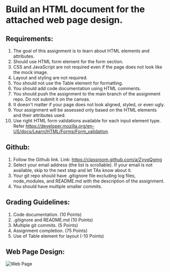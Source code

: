 # Build an HTML document for the attached web page design.

## Requirements:
1. The goal of this assignment is to learn about HTML elements and attributes.
2. Should use HTML form element for the form section.
3. CSS and JavaScript are not required even if the page does not look like the mock image.
4. Layout and styling are not required.
5. You should not use the Table element for formatting.
6. You should add code documentation using HTML comments.
7. You should push the assignment to the main branch of the assignment repo. Do not submit it on the canvas.
8. It doesn't matter if your page does not look aligned, styled, or even ugly.
9. Your assignment will be assessed only based on the HTML elements and their attributes used.
10. Use right HTML form validations available for each input element type. Refer https://developer.mozilla.org/en-US/docs/Learn/HTML/Forms/Form_validation.

## Github: 
1. Follow the Github link. Link: https://classroom.github.com/a/ZyyqQgmg
2. Select your email address (the list is scrollable). If your email is not available, skip to the next step and let TAs know about it.
3. Your git repo should have .gitignore file excluding log files, node_modules, and README.md with the description of the assignment.
4. You should have multiple smaller commits.

## Grading Guidelines:
1. Code documentation. (10 Points)
2. .gitignore and README.md (10 Points)
3. Multiple git commits. (5 Points)
4. Assignment completion. (75 Points)
5. Use of Table element for layout (-10 Points)

## Web Page Design:
![Web Page](/img/Web-Page-Design.png)
